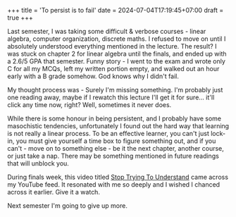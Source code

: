 +++
title = 'To persist is to fail'
date = 2024-07-04T17:19:45+07:00
draft = true
+++

Last semester, I was taking some difficult & verbose courses - linear algebra, computer organization, discrete maths. I refused to move on until I absolutely understood everything mentioned in the lecture. The result? I was stuck on chapter 2 for linear algebra until the finals, and ended up with a 2.6/5 GPA that semester. Funny story - I went to the exam and wrote only C for all my MCQs, left my written portion empty, and walked out an hour early with a B grade somehow. God knows why I didn't fail.

My thought process was - Surely I'm missing something. I'm probably just one reading away, maybe if I rewatch this lecture I'll get it for sure... it'll click any time now, right? Well, sometimes it never does.

While there is some honour in being persistent, and I probably have some
masochistic tendencies, unfortunately I found out the hard way that learning is not really a linear process. To be an effective learner, you can't just lock-in, you must give yourself a time box to figure something out, and if you can't - move on to something else - be it the next chapter, another course, or just take a nap. There may be something mentioned in future readings that will unblock you.

During finals week, this video titled [Stop Trying To Understand](https://www.youtube.com/watch?v=hzXZ4-KzBLs) came across my YouTube feed. It resonated with me so deeply and I wished I chanced across it earlier. Give it a watch.

Next semester I'm going to give up more.